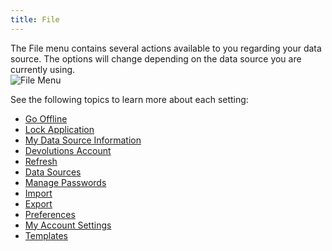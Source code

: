 ```yaml
---
title: File
---
```

The File menu contains several actions available to you regarding your data source. The options will change depending on the data source you are currently using.  
![File Menu](/img/en/rdm/mac/RdmMac4009.png) 

See the following topics to learn more about each setting:  

* [Go Offline](/rdm/mac/commands/file/go-offline/) 
* [Lock Application](/rdm/mac/commands/file/lock-application/) 
* [My Data Source Information](/rdm/mac/commands/file/data-source-information/) 
* [Devolutions Account](/rdm/mac/commands/file/devolutions-account/) 
* [Refresh](/rdm/mac/commands/file/backup/refresh/) 
* [Data Sources](/rdm/mac/commands/file/data-sources/overview/) 
* [Manage Passwords](/rdm/mac/commands/file/manage-password/) 
* [Import](/rdm/mac/commands/file/import/overview/) 
* [Export](/rdm/mac/commands/file/export/overview/) 
* [Preferences](/rdm/mac/commands/file/preferences/general/) 
* [My Account Settings](/rdm/mac/commands/file/my-account-settings/) 
* [Templates](/rdm/mac/commands/file/templates/) 


